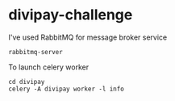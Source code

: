 # divipay-challenge

I've used RabbitMQ for message broker service
```shell
rabbitmq-server
```

To launch celery worker
```shell
cd divipay
celery -A divipay worker -l info
```
